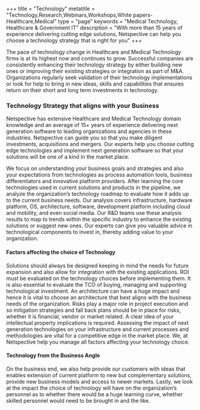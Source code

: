 +++
title = "Technology"
metatitle = "Technology,Research,Webinars,Workshops,White papers-Healthcare,Medical"
type = "page"
keywords = "Medical Technology, Healthcare & Government IT"
description = "With more than 15 years of experience delivering cutting edge solutions, Netspective can help you choose a technology strategy that is right for you"
+++

The pace of technology change in Healthcare and Medical Technology firms is at its highest now and continues to grow. Successful companies are consistently enhancing their technology strategy by either building new ones or improving their existing strategies or integration as part of M&A. Organizations regularly seek validation of their technology implementations or look for help to bring in new ideas, skills and capabilities that ensures return on their short and long term investments in technology.

### Technology Strategy that aligns with your Business

Netspective has extensive Healthcare and Medical Technology domain knowledge and an average of 15+ years of experience delivering next generation software to leading organizations and agencies in these industries. Netspective can guide you so that you make diligent investments, acquisitions and mergers. Our experts help you choose cutting edge technologies and implement next generation software so that your solutions will be one of a kind in the market place.

We focus on understanding your business goals and strategies and also your expectations from technologies as process automation tools, business differentiators and innovative platform providers. After learning the core technologies used in current solutions and products in the pipeline, we analyze the organization’s technology roadmap to evaluate how it adds up to the current business needs. Our analysis covers infrastructure, hardware platform, OS, architecture, software, development platform including cloud and mobility, and even social media. Our R&D teams use these analysis results to map to trends within the specific industry to enhance the existing solutions or suggest new ones. Our experts can give you valuable advice in technological components to invest in, thereby adding value to your organization.

#### Factors affecting the choice of Technology

Solutions should always be designed keeping in mind the needs for future expansion and also allow for integration with the existing applications. ROI must be evaluated on the technology choices before implementing them. It is also essential to evaluate the TCO of buying, managing and supporting technological investment. An architecture can have a huge impact and hence it is vital to choose an architecture that best aligns with the business needs of the organization. Risks play a major role in project execution and so mitigation strategies and fall back plans should be in place for risks, whether it is financial, vendor or market related. A clear idea of your intellectual property implications is required. Assessing the impact of next generation technologies on your infrastructure and current processes and methodologies are vital for a competitive edge in the market place. We, at Netspective help you manage all factors affecting your technology choice.

#### Technology from the Business Angle

On the business end, we also help provide our customers with ideas that enables extension of current platform to new but complementary solutions, provide new business models and access to newer markets. Lastly, we look at the impact the choice of technology will have on the organization’s personnel as to whether there would be a huge learning curve, whether skilled personnel would need to be brought in and the like.
